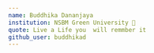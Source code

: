 ```yaml
---
name: Buddhika Dananjaya 
institution: NSBM Green University 🚩 
quote: Live a Life you  will remmber it 
github_user: buddhikad
---
```


